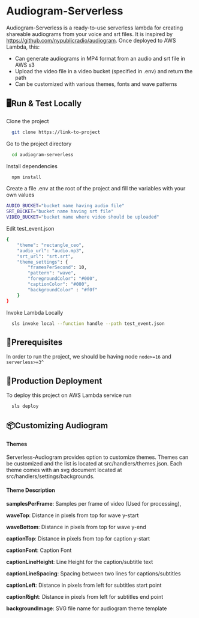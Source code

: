 
# Audiogram-Serverless

Audiogram-Serverless is a ready-to-use serverless lambda for creating shareable audiograms from your voice and srt files. It is inspired by https://github.com/nypublicradio/audiogram. Once deployed to AWS Lambda, this:
* Can generate audiograms in MP4 format from an audio and srt file in AWS s3
* Upload the video file in a video bucket (specified in .env) and return the path
* Can be customized with various themes, fonts and wave patterns


## 🖥️Run & Test Locally

Clone the project

```bash
  git clone https://link-to-project
```

Go to the project directory

```bash
  cd audiogram-serverless
```

Install dependencies

```bash
  npm install
```

Create a file .env at the root of the project and fill the variables with your own values

```bash
AUDIO_BUCKET="bucket name having audio file"
SRT_BUCKET="bucket name having srt file"
VIDEO_BUCKET="bucket name where video should be uploaded"
```

Edit test_event.json 

```bash
{
    "theme": "rectangle_ceo",
    "audio_url": "audio.mp3",
    "srt_url": "srt.srt",
    "theme_settings": {
        "framesPerSecond": 10,
        "pattern": "wave",
        "foregroundColor": "#000",
        "captionColor": "#000",
        "backgroundColor" : "#f0f"
    }
}
```

Invoke Lambda Locally

```bash
  sls invoke local --function handle --path test_event.json
```


## 📖Prerequisites

In order to run the project, we should be having node `node>=16` and `serverless>=3^`

## 🚀Production Deployment

To deploy this project on AWS Lambda service run

```bash
  sls deploy 
```


## 📦Customizing Audiogram

#### Themes
Serverless-Audiogram provides option to customize themes. Themes can be customized and the list is located at src/handlers/themes.json. Each theme comes with an svg document located at src/handlers/settings/backgrounds.

#### Theme Description
__samplesPerFrame__: Samples per frame of video (Used for processing),

__waveTop__: Distance in pixels from top for wave y-start

__waveBottom__: Distance in pixels from top for wave y-end

__captionTop__: Distance in pixels from top for caption y-start

__captionFont__: Caption Font

__captionLineHeight__: Line Height for the caption/subtitle text

__captionLineSpacing__: Spacing between two lines for captions/subtitles

__captionLeft__: Distance in pixels from left for subtitles start point

__captionRight__: Distance in pixels from left for subtitles end point

__backgroundImage__: SVG file name for audiogram theme template



